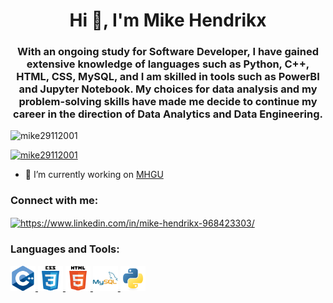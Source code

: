 <h1 align="center">Hi 👋, I'm Mike Hendrikx</h1>
<h3 align="center">With an ongoing study for Software Developer, I have gained extensive knowledge of languages such as Python, C++, HTML, CSS, MySQL, and I am skilled in tools such as PowerBI and Jupyter Notebook. My choices for data analysis and my problem-solving skills have made me decide to continue my career in the direction of Data Analytics and Data Engineering.</h3>

<p align="left"> <img src="https://komarev.com/ghpvc/?username=mike29112001&label=Profile%20views&color=0e75b6&style=flat" alt="mike29112001" /> </p>

<p align="left"> <a href="https://github.com/ryo-ma/github-profile-trophy"><img src="https://github-profile-trophy.vercel.app/?username=mike29112001" alt="mike29112001" /></a> </p>

- 🔭 I’m currently working on [MHGU](https://github.com/Smileanimations/MHGU-Info-Page)

<h3 align="left">Connect with me:</h3>
<p align="left">
<a href="https://linkedin.com/in/https://www.linkedin.com/in/mike-hendrikx-968423303/" target="blank"><img align="center" src="https://raw.githubusercontent.com/rahuldkjain/github-profile-readme-generator/master/src/images/icons/Social/linked-in-alt.svg" alt="https://www.linkedin.com/in/mike-hendrikx-968423303/" height="30" width="40" /></a>
</p>

<h3 align="left">Languages and Tools:</h3>
<p align="left"> <a href="https://www.w3schools.com/cpp/" target="_blank" rel="noreferrer"> <img src="https://raw.githubusercontent.com/devicons/devicon/master/icons/cplusplus/cplusplus-original.svg" alt="cplusplus" width="40" height="40"/> </a> <a href="https://www.w3schools.com/css/" target="_blank" rel="noreferrer"> <img src="https://raw.githubusercontent.com/devicons/devicon/master/icons/css3/css3-original-wordmark.svg" alt="css3" width="40" height="40"/> </a> <a href="https://www.w3.org/html/" target="_blank" rel="noreferrer"> <img src="https://raw.githubusercontent.com/devicons/devicon/master/icons/html5/html5-original-wordmark.svg" alt="html5" width="40" height="40"/> </a> <a href="https://www.mysql.com/" target="_blank" rel="noreferrer"> <img src="https://raw.githubusercontent.com/devicons/devicon/master/icons/mysql/mysql-original-wordmark.svg" alt="mysql" width="40" height="40"/> </a> <a href="https://www.python.org" target="_blank" rel="noreferrer"> <img src="https://raw.githubusercontent.com/devicons/devicon/master/icons/python/python-original.svg" alt="python" width="40" height="40"/> </a> </p>
